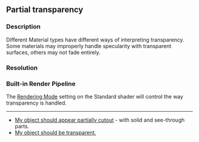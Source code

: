 ## Partial transparency
### Description
Different Material types have different ways of interpreting transparency.  
Some materials may improperly handle specularity with transparent surfaces, others may not fade entirely.

### Resolution
### Built-in Render Pipeline
The [Rendering Mode](https://docs.unity3d.com/Manual/StandardShaderMaterialParameterRenderingMode.html) setting on the Standard shader will control the way transparency is handled.  

---  
- [My object should appear partially cutout](Transparent%20To%20Cutout.md) - with solid and see-through parts.
- [My object should be transparent.](Rendering%20Mode.md)